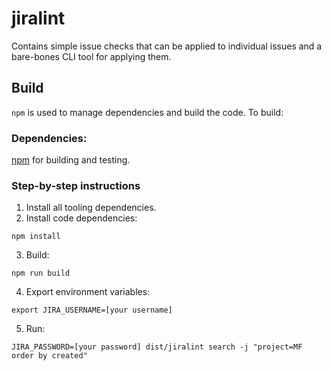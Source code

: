 # jiralint

Contains simple issue checks that can be applied to individual issues and a bare-bones CLI tool for applying them.

## Build

`npm` is used to manage dependencies and build the code. To build:
### Dependencies:

[npm](https://www.npmjs.com/get-npm) for building and testing.

### Step-by-step instructions

1. Install all tooling dependencies.
2. Install code dependencies:
```
npm install
```
3. Build:
```
npm run build
```
4. Export environment variables:
```
export JIRA_USERNAME=[your username]
```
5. Run:
```
JIRA_PASSWORD=[your password] dist/jiralint search -j "project=MF order by created"
```
